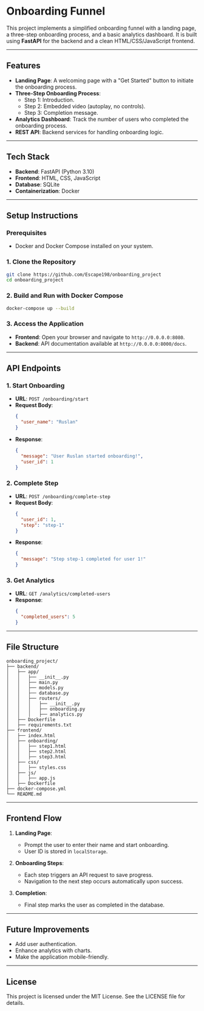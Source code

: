# Onboarding Funnel

This project implements a simplified onboarding funnel with a landing page, a three-step onboarding process, and a basic analytics dashboard. It is built using **FastAPI** for the backend and a clean HTML/CSS/JavaScript frontend.

---

## Features

- **Landing Page**: A welcoming page with a "Get Started" button to initiate the onboarding process.
- **Three-Step Onboarding Process**:
  - Step 1: Introduction.
  - Step 2: Embedded video (autoplay, no controls).
  - Step 3: Completion message.
- **Analytics Dashboard**: Track the number of users who completed the onboarding process.
- **REST API**: Backend services for handling onboarding logic.

---

## Tech Stack

- **Backend**: FastAPI (Python 3.10)
- **Frontend**: HTML, CSS, JavaScript
- **Database**: SQLite
- **Containerization**: Docker

---

## Setup Instructions

### Prerequisites

- Docker and Docker Compose installed on your system.

### 1. Clone the Repository

```bash
git clone https://github.com/Escape198/onboarding_project
cd onboarding_project
```

### 2. Build and Run with Docker Compose

```bash
docker-compose up --build
```

### 3. Access the Application

- **Frontend**: Open your browser and navigate to `http://0.0.0.0:8080`.
- **Backend**: API documentation available at `http://0.0.0.0:8000/docs`.

---

## API Endpoints

### 1. Start Onboarding

- **URL**: `POST /onboarding/start`
- **Request Body**:
  ```json
  {
    "user_name": "Ruslan"
  }
  ```
- **Response**:
  ```json
  {
    "message": "User Ruslan started onboarding!",
    "user_id": 1
  }
  ```

### 2. Complete Step

- **URL**: `POST /onboarding/complete-step`
- **Request Body**:
  ```json
  {
    "user_id": 1,
    "step": "step-1"
  }
  ```
- **Response**:
  ```json
  {
    "message": "Step step-1 completed for user 1!"
  }
  ```

### 3. Get Analytics

- **URL**: `GET /analytics/completed-users`
- **Response**:
  ```json
  {
    "completed_users": 5
  }
  ```

---

## File Structure

```
onboarding_project/
├── backend/
│   ├── app/
│   │   ├── __init__.py
│   │   ├── main.py
│   │   ├── models.py
│   │   ├── database.py
│   │   ├── routers/
│   │   │   ├── __init__.py
│   │   │   ├── onboarding.py
│   │   │   ├── analytics.py
│   ├── Dockerfile
│   ├── requirements.txt
├── frontend/
│   ├── index.html
│   ├── onboarding/
│   │   ├── step1.html
│   │   ├── step2.html
│   │   ├── step3.html
│   ├── css/
│   │   ├── styles.css
│   ├── js/
│   │   ├── app.js
│   ├── Dockerfile
├── docker-compose.yml
└── README.md
```

---

## Frontend Flow

1. **Landing Page**:
   - Prompt the user to enter their name and start onboarding.
   - User ID is stored in `localStorage`.

2. **Onboarding Steps**:
   - Each step triggers an API request to save progress.
   - Navigation to the next step occurs automatically upon success.

3. **Completion**:
   - Final step marks the user as completed in the database.

---

## Future Improvements

- Add user authentication.
- Enhance analytics with charts.
- Make the application mobile-friendly.

---

## License

This project is licensed under the MIT License. See the LICENSE file for details.
